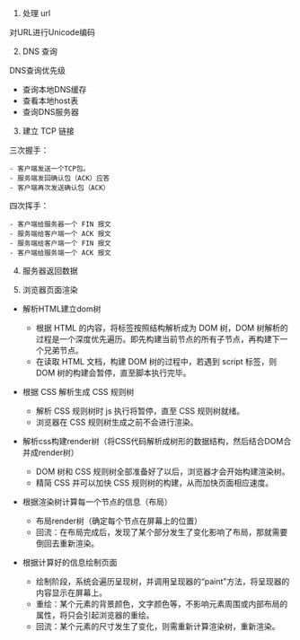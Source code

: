 1. 处理 url

对URL进行Unicode编码

2. DNS 查询

DNS查询优先级

- 查询本地DNS缓存
- 查看本地host表
- 查询DNS服务器

3. 建立 TCP 链接

三次握手：

    - 客户端发送一个TCP包。
    - 服务端发回确认包（ACK）应答
    - 客户端再次发送确认包（ACK）

四次挥手：

    - 客户端给服务器一个 FIN 报文
    - 服务端给客户端一个 ACK 报文
    - 服务端给客户端一个 FIN 报文
    - 客户端给服务端一个 ACK 报文

4. 服务器返回数据

5. 浏览器页面渲染

- 解析HTML建立dom树
  - 根据 HTML 的内容，将标签按照结构解析成为 DOM 树，DOM 树解析的过程是一个深度优先遍历。即先构建当前节点的所有子节点，再构建下一个兄弟节点。
  - 在读取 HTML 文档，构建 DOM 树的过程中，若遇到 script 标签，则 DOM 树的构建会暂停，直至脚本执行完毕。

- 根据 CSS 解析生成 CSS 规则树
  - 解析 CSS 规则树时 js 执行将暂停，直至 CSS 规则树就绪。
  - 浏览器在 CSS 规则树生成之前不会进行渲染。

- 解析css构建render树（将CSS代码解析成树形的数据结构，然后结合DOM合并成render树）
  - DOM 树和 CSS 规则树全部准备好了以后，浏览器才会开始构建渲染树。
  - 精简 CSS 并可以加快 CSS 规则树的构建，从而加快页面相应速度。

- 根据渲染树计算每一个节点的信息（布局）
  - 布局render树（确定每个节点在屏幕上的位置）
  - 回流：在布局完成后，发现了某个部分发生了变化影响了布局，那就需要倒回去重新渲染。

- 根据计算好的信息绘制页面
  - 绘制阶段，系统会遍历呈现树，并调用呈现器的“paint”方法，将呈现器的内容显示在屏幕上。
  - 重绘：某个元素的背景颜色，文字颜色等，不影响元素周围或内部布局的属性，将只会引起浏览器的重绘。
  - 回流：某个元素的尺寸发生了变化，则需重新计算渲染树，重新渲染。
